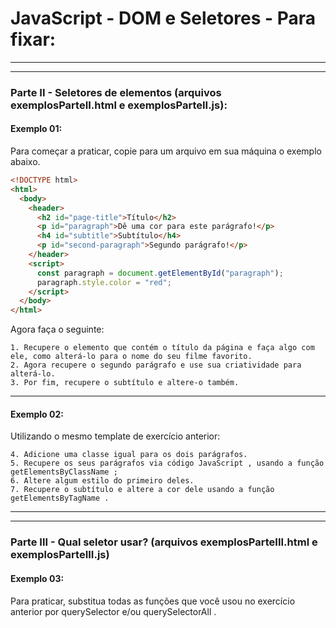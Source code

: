 # JavaScript - DOM e Seletores - Para fixar:
----------
----------
### Parte II - Seletores de elementos (arquivos exemplosParteII.html e exemplosParteII.js):
#### Exemplo 01:
Para começar a praticar, copie para um arquivo em sua máquina o exemplo abaixo.

~~~html
<!DOCTYPE html>
<html>
  <body>
    <header>
      <h2 id="page-title">Título</h2>
      <p id="paragraph">Dê uma cor para este parágrafo!</p>
      <h4 id="subtitle">Subtítulo</h4>
      <p id="second-paragraph">Segundo parágrafo!</p>
    </header>
    <script>
      const paragraph = document.getElementById("paragraph");
      paragraph.style.color = "red";
    </script>
  </body>
</html>
~~~

Agora faça o seguinte:

    1. Recupere o elemento que contém o título da página e faça algo com ele, como alterá-lo para o nome do seu filme favorito.
    2. Agora recupere o segundo parágrafo e use sua criatividade para alterá-lo.
    3. Por fim, recupere o subtítulo e altere-o também.
----------
#### Exemplo 02:
Utilizando o mesmo template de exercício anterior:

    4. Adicione uma classe igual para os dois parágrafos.
    5. Recupere os seus parágrafos via código JavaScript , usando a função getElementsByClassName ;
    6. Altere algum estilo do primeiro deles.
    7. Recupere o subtítulo e altere a cor dele usando a função getElementsByTagName .

----------
----------
### Parte III - Qual seletor usar? (arquivos exemplosParteIII.html e exemplosParteIII.js)
#### Exemplo 03:
Para praticar, substitua todas as funções que você usou no exercício anterior por querySelector e/ou querySelectorAll .

